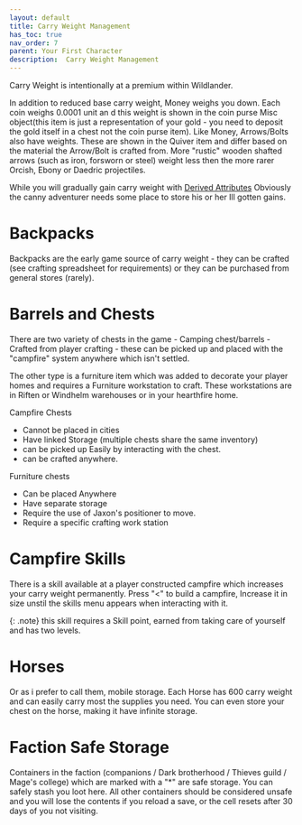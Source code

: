 ```yaml
---
layout: default
title: Carry Weight Management
has_toc: true
nav_order: 7
parent: Your First Character
description:  Carry Weight Management
---
```


Carry Weight is intentionally at a premium within Wildlander. 

In addition to reduced base carry weight, Money weighs you down. Each coin weighs 0.0001 unit an d this weight is shown in the coin purse Misc object(this item is just a representation of your gold - you need to deposit the gold itself in a chest not the coin purse item). Like Money, Arrows/Bolts also have weights. These are shown in the Quiver item and differ based on the material the Arrow/Bolt is crafted from. More "rustic" wooden shafted arrows (such as iron, forsworn or steel) weight less then the more rarer Orcish, Ebony or Daedric projectiles.

While you will gradually gain carry weight with [Derived Attributes](..\6-MechanicsAnaylsis\DA.html) Obviously the canny adventurer needs some place to store his or her Ill gotten gains.

# Backpacks

Backpacks are the early game source of carry weight - they can be crafted (see crafting spreadsheet for requirements) or they can be purchased from general stores (rarely).

# Barrels and Chests

There are two variety of chests in the game - Camping chest/barrels - Crafted from player crafting - these can be picked up and placed with the "campfire" system anywhere which isn't settled.

The other type is a furniture item which was added to decorate your player homes and requires a Furniture workstation to craft. These workstations are in Riften or Windhelm warehouses or in your hearthfire home.

Campfire Chests
* Cannot be placed in cities
* Have linked Storage (multiple chests share the same inventory)
* can be picked up Easily by interacting with the chest.
* can be crafted anywhere.

Furniture chests
* Can be placed Anywhere
* Have separate storage 
* Require the use of Jaxon's positioner to move.
* Require a specific crafting work station


# Campfire Skills

There is a skill available at a player constructed campfire which increases your carry weight permanently. Press "<" to build a campfire, Increase it in size unstil the skills menu appears when interacting with it. 

{: .note}
this skill requires a Skill point, earned from taking care of yourself and has two levels.

# Horses

Or as i prefer to call them, mobile storage. Each Horse has 600 carry weight and can easily carry most the supplies you need. You can even store your chest on the horse, making it have infinite storage.

# Faction Safe Storage

Containers in the faction (companions / Dark brotherhood / Thieves guild / Mage's college) which are marked with a "*" are safe storage. You can safely stash you loot here. All other containers should be considered unsafe and you will lose the contents if you reload a save, or the cell resets after 30 days of you not visiting.

